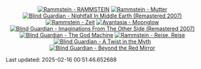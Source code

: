 <!-- lastfm -->
<p align="center"><a href="https://www.last.fm/music/Rammstein/RAMMSTEIN"><img src="https://lastfm.freetls.fastly.net/i/u/64s/3d21dc3a8547607eede163cb4e827a6b.png" title="Rammstein - RAMMSTEIN"></a> <a href="https://www.last.fm/music/Rammstein/Mutter"><img src="https://lastfm.freetls.fastly.net/i/u/64s/0c275c90c66f4f4ef3f880864b2c4d62.jpg" title="Rammstein - Mutter"></a> <a href="https://www.last.fm/music/Blind+Guardian/Nightfall+In+Middle+Earth+(Remastered+2007)"><img src="https://lastfm.freetls.fastly.net/i/u/64s/0cb7c96a3c89b80e51fde4340330d4cb.jpg" title="Blind Guardian - Nightfall In Middle Earth (Remastered 2007)"></a> <a href="https://www.last.fm/music/Rammstein/Zeit"><img src="https://lastfm.freetls.fastly.net/i/u/64s/8940190193debafcd59c1fccc506595a.jpg" title="Rammstein - Zeit"></a> <a href="https://www.last.fm/music/Avantasia/Moonglow"><img src="https://lastfm.freetls.fastly.net/i/u/64s/b71f7b878f48a82421767cfbe76e525f.jpg" title="Avantasia - Moonglow"></a> <a href="https://www.last.fm/music/Blind+Guardian/Imaginations+From+The+Other+Side+(Remastered+2007)"><img src="https://lastfm.freetls.fastly.net/i/u/64s/735d3eaf8186a2bc952420456144b1a3.jpg" title="Blind Guardian - Imaginations From The Other Side (Remastered 2007)"></a> <a href="https://www.last.fm/music/Blind+Guardian/The+God+Machine"><img src="https://lastfm.freetls.fastly.net/i/u/64s/43e63f642cbe3ff050416bc4970bca0e.png" title="Blind Guardian - The God Machine"></a> <a href="https://www.last.fm/music/Rammstein/Reise,+Reise"><img src="https://lastfm.freetls.fastly.net/i/u/64s/e1c1202153130a0f3b4d1bb301f1f189.jpg" title="Rammstein - Reise, Reise"></a> <a href="https://www.last.fm/music/Blind+Guardian/A+Twist+in+the+Myth"><img src="https://lastfm.freetls.fastly.net/i/u/64s/0ca1499a97a44031a4ecf9abaa68c9c9.jpg" title="Blind Guardian - A Twist in the Myth"></a> <a href="https://www.last.fm/music/Blind+Guardian/Beyond+the+Red+Mirror"><img src="https://lastfm.freetls.fastly.net/i/u/64s/0898c36cc3a948f7c89bacda32ce76eb.png" title="Blind Guardian - Beyond the Red Mirror"></a> </p>

<!--START_SECTION:last-updated-->
Last updated: 2025-02-16 00:51:46.652688
<!--END_SECTION:last-updated-->